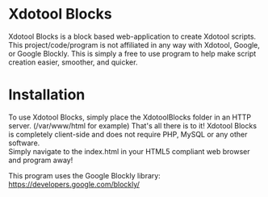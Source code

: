 Xdotool Blocks
=================

Xdotool Blocks is a block based web-application to create Xdotool scripts.  
This project/code/program is not affiliated in any way with Xdotool, Google, or Google Blockly. 
This is simply a free to use program to help make script creation easier, smoother, and quicker.  

Installation
=================
To use Xdotool Blocks, simply place the XdotoolBlocks folder in an HTTP server. (/var/www/html for example)
That's all there is to it! Xdotool Blocks is completely client-side and does not require PHP, MySQL or any other software.  
Simply navigate to the index.html in your HTML5 compliant web browser and program away!



This program uses the Google Blockly library: https://developers.google.com/blockly/
